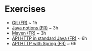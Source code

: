 # Exercises

* [Git (FR)](git_fr/) ~ 1h
* [Java notions (FR)](java_fr/) ~ 3h
* [Maven (FR)](maven_fr/) ~ 3h
* [API HTTP in standard Java (FR)](http_api_fr/) ~ 6h
* [API HTTP with Spring (FR)](spring_http_api_fr/) ~ 6h
